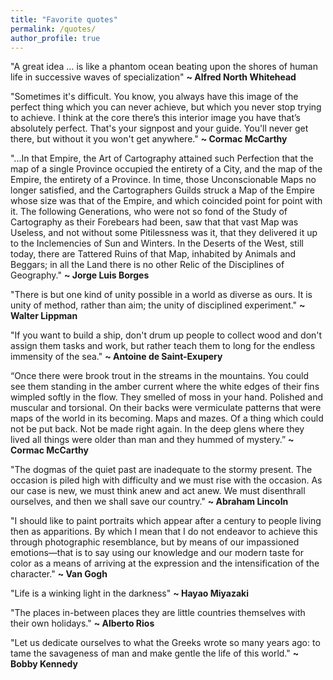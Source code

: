```yaml
---
title: "Favorite quotes"
permalink: /quotes/
author_profile: true
---
```


"A great idea … is like a phantom ocean beating upon the shores of human life in successive waves of specialization" **\~ Alfred North Whitehead**

"Sometimes it's difficult. You know, you always have this image of the perfect thing which you can never achieve, but which you never stop trying to achieve. I think at the core there’s this interior image you have that’s absolutely perfect. That's your signpost and your guide. You'll never get there, but without it you won't get anywhere." **\~ Cormac McCarthy**

"...In that Empire, the Art of Cartography attained such Perfection that the map of a single Province occupied the entirety of a City, and the map of the Empire, the entirety of a Province. In time, those Unconscionable Maps no longer satisfied, and the Cartographers Guilds struck a Map of the Empire whose size was that of the Empire, and which coincided point for point with it. The following Generations, who were not so fond of the Study of Cartography as their Forebears had been, saw that that vast Map was Useless, and not without some Pitilessness was it, that they delivered it up to the Inclemencies of Sun and Winters. In the Deserts of the West, still today, there are Tattered Ruins of that Map, inhabited by Animals and Beggars; in all the Land there is no other Relic of the Disciplines of Geography." **\~ Jorge Luis Borges**

"There is but one kind of unity possible in a world as diverse as ours. It is unity of method, rather than aim; the unity of disciplined experiment." **\~ Walter Lippman**

"If you want to build a ship, don't drum up people to collect wood and don't assign them tasks and work, but rather teach them to long for the endless immensity of the sea." **\~ Antoine de Saint-Exupery**

“Once there were brook trout in the streams in the mountains. You could see them standing in the amber current where the white edges of their fins wimpled softly in the flow. They smelled of moss in your hand. Polished and muscular and torsional. On their backs were vermiculate patterns that were maps of the world in its becoming. Maps and mazes. Of a thing which could not be put back. Not be made right again. In the deep glens where they lived all things were older than man and they hummed of mystery.” **\~ Cormac McCarthy**

"The dogmas of the quiet past are inadequate to the stormy present. The occasion is piled high with difficulty and we must rise with the occasion. As our case is new, we must think anew and act anew. We must disenthrall ourselves, and then we shall save our country." **\~ Abraham Lincoln**

"I should like to paint portraits which appear after a century to people living then as apparitions. By which I mean that I do not endeavor to achieve this through photographic resemblance, but by means of our impassioned emotions—that is to say using our knowledge and our modern taste for color as a means of arriving at the expression and the intensification of the character." **\~ Van Gogh**

"Life is a winking light in the darkness" **\~ Hayao Miyazaki**

"The places in-between places they are little countries themselves with their own holidays." **\~ Alberto Rios**

"Let us dedicate ourselves to what the Greeks wrote so many years ago: to tame the savageness of man and make gentle the life of this world." **\~ Bobby Kennedy**



